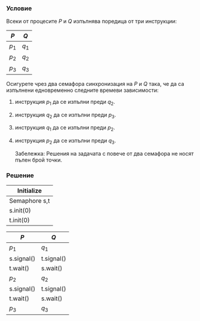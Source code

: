 ### Условие

Всеки от процесите $P$ и $Q$ изпълнява поредица от три инструкции:

|  $P$  |  $Q$  |
|-------|-------|
| $p_1$ | $q_1$ |
| $p_2$ | $q_2$ | 
| $p_3$ | $q_3$ | 

Осигурете чрез два семафора синхронизация на $P$ и $Q$ така, че да са изпълнени едновременно
следните времеви зависимости:

1. инструкция $p_1$ да се изпълни преди $q_2$.

2. инструкция $q_2$ да се изпълни преди $p_3$.

3. инструкция $q_1$ да се изпълни преди $p_2$.

4. инструкция $p_2$ да се изпълни преди $q_3$.

   Забележка: Решения на задачата с повече от два семафора не носят пълен брой точки.


### Решение


| Initialize  |
|-------------|
| Semaphore s,t |
| s.init(0)   |
| t.init(0)   |

|  $P$  |  $Q$  | 
|-------|-------|
|$p_1$        |$q_1$|
|s.signal() |t.signal()|
|t.wait()   |s.wait() |
|$p_2$        |$q_2$|
|s.signal() |t.signal()|
|t.wait()   |s.wait()|
|$p_3$        |$q_3$|
